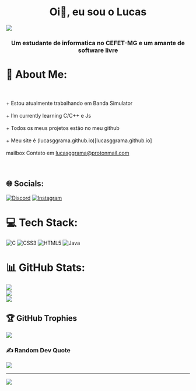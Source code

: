 <h1 align="center">Oi👋, eu sou o Lucas</h1>
<img aling="center" src="https://encrypted-tbn0.gstatic.com/images?q=tbn:ANd9GcS21SrhYL08GZILeiMt-mqZEBb8cNODynKbBGnm1lbOdg&s">
<h3 align="center">Um estudante de informatica no CEFET-MG e um amante de software livre</h3>

# 💫 About Me:
<br><br>    + Estou atualmente trabalhando em Banda Simulator<br><br>    + I’m currently learning C/C++ e Js<br><br>    + Todos os meus projetos estão no meu github<br><br>    + Meu site é (lucasggrama.github.io)[lucasggrama.github.io]<br><br>    mailbox Contato em lucasggrama@protonmail.com<br><br><br>


## 🌐 Socials:
[![Discord](https://img.shields.io/badge/Discord-%237289DA.svg?logo=discord&logoColor=white)](https://discord.gg/grama#6042) [![Instagram](https://img.shields.io/badge/Instagram-%23E4405F.svg?logo=Instagram&logoColor=white)](https://instagram.com/lucasggrama) 

# 💻 Tech Stack:
![C](https://img.shields.io/badge/c-%2300599C.svg?style=for-the-badge&logo=c&logoColor=white) ![CSS3](https://img.shields.io/badge/css3-%231572B6.svg?style=for-the-badge&logo=css3&logoColor=white) ![HTML5](https://img.shields.io/badge/html5-%23E34F26.svg?style=for-the-badge&logo=html5&logoColor=white) ![Java](https://img.shields.io/badge/java-%23ED8B00.svg?style=for-the-badge&logo=java&logoColor=white)
# 📊 GitHub Stats:
![](https://github-readme-stats.vercel.app/api?username=lucasggrama&theme=dark&hide_border=false&include_all_commits=true&count_private=false)<br/>
![](https://github-readme-streak-stats.herokuapp.com/?user=lucasggrama&theme=dark&hide_border=false)<br/>
![](https://github-readme-stats.vercel.app/api/top-langs/?username=lucasggrama&theme=dark&hide_border=false&include_all_commits=true&count_private=false&layout=compact)

## 🏆 GitHub Trophies
![](https://github-profile-trophy.vercel.app/?username=lucasggrama&theme=gruvbox&no-frame=false&no-bg=true&margin-w=4)

### ✍️ Random Dev Quote
![](https://quotes-github-readme.vercel.app/api?type=vetical&theme=radical)

---
[![](https://visitcount.itsvg.in/api?id=lucasggrama&icon=9&color=12)](https://visitcount.itsvg.in)

<!-- Proudly created with GPRM ( https://gprm.itsvg.in ) -->

